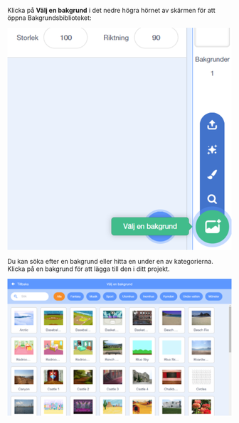Klicka på **Välj en bakgrund** i det nedre högra hörnet av skärmen för att öppna Bakgrundsbiblioteket:

!['Välj en bakgrund'-ikonen markerad.](images/stage-choose.png)

Du kan söka efter en bakgrund eller hitta en under en av kategorierna. Klicka på en bakgrund för att lägga till den i ditt projekt.

![Bakgrundsbiblioteket.](images/backdrop.png)